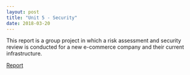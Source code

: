 ```yaml
---
layout: post
title: "Unit 5 - Security"
date: 2018-03-20
---
```


This report is a group project in which a risk assessment and security review is conducted for a new e-commerce company and their current infrastructure.

[Report](https://drive.proton.me/urls/WG282HQ8XC#k24EIneAn60F)